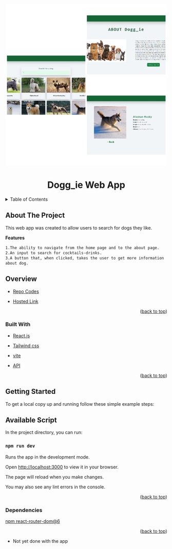 <div id="top"></div>
<div align="center">
    <img src="./src/assets/dog.png">
</div>
<h1  align="center" >Dogg_ie Web App</h1>
<!-- TABLE OF CONTENTS -->
<details>
  <summary>Table of Contents</summary>
  <ol>
    <li>
      <a href="#about-the-project">About The Project</a>
        <ul>
            <li><a href="#overview">Overview</a></li>
            <li><a href="#built-with">Built With</a></li>
            <li><a href="#getting-started">Getting Started</a></li>
            <li><a href="#available-script">Available Script</a></li>
            <li><a href="#dependencies">Dependencies</a></li>
        </ul>
    </li>      
  </ol>
</details>


## About The Project

This web app was created to allow users to search for dogs they like.

**Features**


```
1.The ability to navigate from the home page and to the about page.
2.An input to search for cocktails-drinks.
3.A button that, when clicked, takes the user to get more information about dog.
```

## Overview

* [Repo Codes](https://github.com/ijayhub/dog-web-app)

* [Hosted Link](https://dog-web-app.netlify.app/)


<p align="right">(<a href="#top">back to top</a>)</p>

### Built With

* [React.js](https://reactjs.org/)

* [Tailwind css](https://tailwindcss.com/)

* [vite](https://vitejs.dev/guide/#scaffolding-your-first-vite-project)

* [API](https://thedogapi.com/)




<p align="right">(<a href="#top">back to top</a>)</p>

## Getting Started


To get a local copy up and running follow these simple example steps:
## Available Script

In the project directory, you can run:

 ### `npm run dev`

Runs the app in the development mode.

Open [http://localhost:3000](http://localhost:3000) to view it in your browser.

The page will reload when you make changes.

You may also see any lint errors in the console.

<p align="right">(<a href="#top">back to top</a>)</p>

### Dependencies
[npm react-router-dom@6](https://reactrouter.com/docs/en/v6/getting-started/installation)

<p align="right">(<a href="#top">back to top</a>)</p>

 - Not yet done with the app

